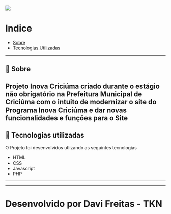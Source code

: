 <h1 allign="center">
    <img src="inova_gif2.gif">
</h1>

#     Indice
- [Sobre](#-sobre)
- [Tecnologias Utilizadas](#-tecnologias-utilizadas)

---

## 📖     Sobre
Projeto **Inova Criciúma** criado durante o estágio não obrigatório na Prefeitura Municipal de Criciúma com o intuito de modernizar o site do Programa Inova Criciúma e dar novas funcionalidades e funções para o Site
---

## 🚀     Tecnologias utilizadas

O Projeto foi desenvolvidos utlizando as seguintes tecnologias

- HTML
- CSS
- Javascript
- PHP

--- 


--- 

# Desenvolvido por Davi Freitas - TKN

